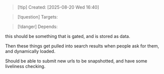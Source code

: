 
>[!tip] Created: [2025-08-20 Wed 16:40]

>[!question] Targets: 

>[!danger] Depends: 

this should be something that is gated, and is stored as data.

Then these things get pulled into search results when people ask for them, and dynamically loaded.

Should be able to submit new urls to be snapshotted, and have some liveliness checking.